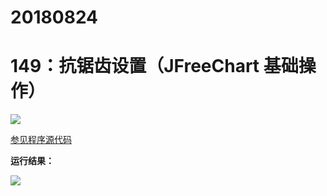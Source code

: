 # 20180824

# 149：抗锯齿设置（JFreeChart 基础操作）

<img src="http://image.renkaigis.com/keepcoding/2018082401.png">

<a href="https://github.com/renkaigis/KeepCoding/tree/master/2018/08/24" target="_blank">参见程序源代码</a>

**运行结果：**

<img src="http://image.renkaigis.com/keepcoding/2018082402.png">